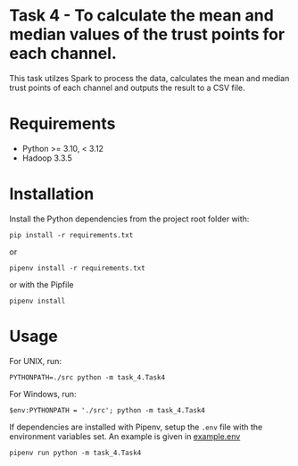 # Task 4 - To calculate the mean and median values of the trust points for each channel.
This task utilzes Spark to process the data, calculates the mean and median trust points of each channel and outputs the result to a CSV file.

# Requirements
- Python >= 3.10, < 3.12
- Hadoop 3.3.5

# Installation
Install the Python dependencies from the project root folder with:
```shell
pip install -r requirements.txt
```
or
```shell
pipenv install -r requirements.txt
```
or with the Pipfile
```shell
pipenv install
```

# Usage
For UNIX, run:
```shell
PYTHONPATH=./src python -m task_4.Task4 
```
For Windows, run:
```shell
$env:PYTHONPATH = './src'; python -m task_4.Task4
```
If dependencies are installed with Pipenv, setup the `.env` file with the environment variables set. An example is given in [example.env](/example.env)
```shell
pipenv run python -m task_4.Task4
```